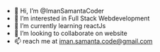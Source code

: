 - 👋 Hi, I’m @ImanSamantaCoder
- 👀 I’m interested in Full Stack Webdevelopment
- 🌱 I’m currently learning reactJs
- 💞️ I’m looking to collaborate on website
- 📫 reach me at iman.samanta.code@gmail.com

<!---
ImanSamantaCoder/ImanSamantaCoder is a ✨ special ✨ repository because its `README.md` (this file) appears on your GitHub profile.
You can click the Preview link to take a look at your changes.
--->
